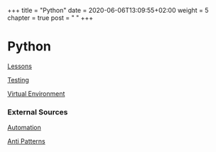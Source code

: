 +++
title = "Python"
date = 2020-06-06T13:09:55+02:00
weight = 5
chapter = true
post = " <i class='fab fa-python'></i> "
+++


# Python

[Lessons](lessons/)

[Testing](testing/)

[Virtual Environment](venv/)

### External Sources

[Automation](https://automatetheboringstuff.com/chapter18/)

[Anti Patterns](https://docs.quantifiedcode.com/python-anti-patterns/)


